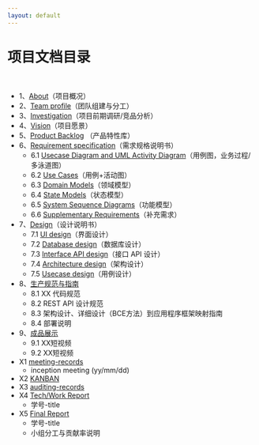 ```yaml
---
layout: default
---
```


# 项目文档目录

&nbsp;&nbsp; 

* 1、[About](01-about)（项目概况）
* 2、[Team profile](02-team-profile)（团队组建与分工）
* 3、[Investigation](03-invest)（项目前期调研/竞品分析）
* 4、[Vision](04-vision)（项目愿景）
* 5、[Product Backlog](05-backlog) （产品特性库）
* 6、[Requirement specification](06-requirements)（需求规格说明书）
    - 6.1 [Usecase Diagram and UML Activity Diagram](06-requirements/06-01-uml)（用例图，业务过程/多泳道图）
    - 6.2 [Use Cases](06-requirements/06-02-usecase)（用例+活动图）
    - 6.3 [Domain Models](06-requirements/06-03-domain)（领域模型）
    - 6.4 [State Models](06-requirements/06-04-state)（状态模型）
    - 6.5 [System Sequence Diagrams](06-requirements/06-05-system)（功能模型）
    - 6.6 [Supplementary Requirements](06-requirements/06-06-supplementary)（补充需求）
* 7、[Design](07-designs)（设计说明书）
    - 7.1 [UI design](07-designs/07-01-ui)（界面设计）
    - 7.2 [Database design](07-designs/07-02-database)（数据库设计）
    - 7.3 [Interface API design](http://petstore.swagger.io/?url=https://raw.githubusercontent.com/swsad-team/Dashboard/master/other/api.yaml)（接口 API 设计）
    - 7.4 [Architecture design](07-designs/07-04-architecture)（架构设计）
    - 7.5 [Usecase design](07-designs/07-05-usecase)（用例设计）
* 8、[生产规范与指南](08-standard)
    - 8.1 XX 代码规范
    - 8.2 REST API 设计规范
    - 8.3 架构设计、详细设计（BCE方法）到应用程序框架映射指南
    - 8.4 部署说明
* 9、[成品展示](09-display)
    - 9.1 XX短视频
    - 9.2 XX短视频
* X1 [meeting-records](x1-meetings)
    - inception meeting (yy/mm/dd)
* X2 [KANBAN](X2-kanban)
* X3 [auditing-records](x3-auditing)
* X4 [Tech/Work Report](x4-techniques)
    - 学号-title
* X5 [Final Report](x5-summary)
    - 学号-title
    - 小组分工与贡献率说明

